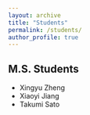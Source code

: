 ```yaml
---
layout: archive
title: "Students"
permalink: /students/
author_profile: true
---
```


## M.S. Students
* Xingyu Zheng
* Xiaoyi Jiang
* Takumi Sato
